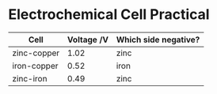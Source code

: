 # Electrochemical Cell Practical
| Cell        | Voltage /V | Which side negative? |
| ----------- | ---------- | -------------------- |
| zinc-copper | 1.02       | zinc                 |
| iron-copper | 0.52       | iron                 |
| zinc-iron   | 0.49       | zinc                 |
